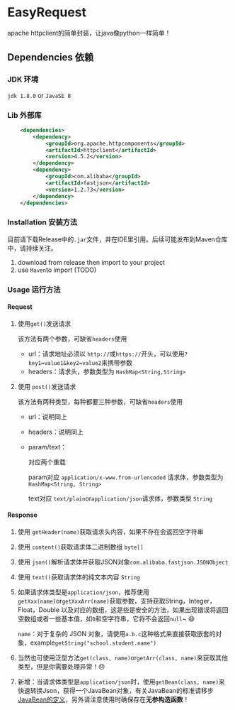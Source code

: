 # EasyRequest

 apache httpclient的简单封装，让java像python一样简单！

## Dependencies 依赖

### JDK 环境

`jdk 1.8.0` or `JavaSE 8`

### Lib 外部库

```xml
    <dependencies>
        <dependency>
            <groupId>org.apache.httpcomponents</groupId>
            <artifactId>httpclient</artifactId>
            <version>4.5.2</version>
        </dependency>
        <dependency>
            <groupId>com.alibaba</groupId>
            <artifactId>fastjson</artifactId>
            <version>1.2.73</version>
        </dependency>
    </dependencies>
```

### Installation 安装方法

目前请下载Release中的`.jar`文件，并在IDE里引用。后续可能发布到Maven仓库中，请持续关注。

1.  download from release then import to your project
2.  use `Maven`to import (TODO)

### Usage 运行方法

#### Request

1. 使用`get()`发送请求

   该方法有两个参数，可缺省`headers`使用

   - url：请求地址必须以 `http://`或`https://`开头，可以使用`?key1=value1&key2=value2`来携带参数
   - headers：请求头，参数类型为 `HashMap<String,String>`

2. 使用 `post()`发送请求

   该方法有两种类型，每种都要三种参数，可缺省`headers`使用

   - url：说明同上

   - headers：说明同上

   - param/text：

     对应两个重载

     param对应 `application/x-www.from-urlencoded` 请求体，参数类型为 `HashMap<String, String>`

     text对应 `text/plain`or`application/json`请求体，参数类型 `String`

#### Response

1. 使用 `getHeader(name)`获取请求头内容，如果不存在会返回空字符串

2. 使用 `content()`获取请求体二进制数组 `byte[]`

3. 使用 `json()`解析请求体并获取JSON对象`com.alibaba.fastjson.JSONObject`

4. 使用 `text()`获取请求体的纯文本内容 `String`

5. 如果请求体类型是`application/json`，推荐使用 `getXxx(name)`or`getXxxArr(name)`获取参数，支持获取String，Integer，Float，Double 以及对应的数组，这是些是安全的方法，如果出现错误将返回空数组或者一些基本值，如`0`和空字符串，它将不会返回`null`~ :smile:

   `name`：对于复杂的 JSON 对象，请使用`a.b.c`这种格式来直接获取嵌套的对象，example`getString("school.student.name")`

6. 当然也可使用泛型方法`get(class, name)`or`getArr(class, name)`来获取其他类型，但是你需要处理异常！:disappointed:

7. 新增：当请求体类型是`application/json`时，使用`getBean(class, name)`来快速转换Json，获得一个JavaBean对象，有关JavaBean的标准请移步[JavaBean的定义](https://www.liaoxuefeng.com/wiki/1252599548343744/1260474416351680)，另外请注意使用时确保存在**无参构造函数**！


